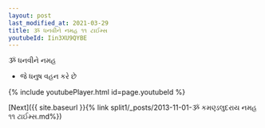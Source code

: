 ```yaml
---
layout: post
last_modified_at: 2021-03-29
title: ૐ ધનવીને નમહ ૧૧ ટાઈમ્સ
youtubeId: Iin3XU9QYBE
---
```

 
 
 ૐ ધનવીને નમહ  
 
 -  જે ધનુષ વહન કરે છે 
 
  
 
  
 
 
 
 
 
 


{% include youtubePlayer.html id=page.youtubeId %}
 
[Next]({{ site.baseurl }}{% link  split1/_posts/2013-11-01-ૐ કમણ્ડલુદરાય નમહ ૧૧ ટાઈમ્સ.md%})
 

